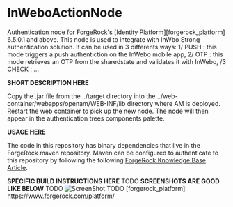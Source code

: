 <!--
 * The contents of this file are subject to the terms of the Common Development and
 * Distribution License (the License). You may not use this file except in compliance with the
 * License.
 *
 * You can obtain a copy of the License at legal/CDDLv1.0.txt. See the License for the
 * specific language governing permission and limitations under the License.
 *
 * When distributing Covered Software, include this CDDL Header Notice in each file and include
 * the License file at legal/CDDLv1.0.txt. If applicable, add the following below the CDDL
 * Header, with the fields enclosed by brackets [] replaced by your own identifying
 * information: "Portions copyright [year] [name of copyright owner]".
 *
 * Copyright 2019 ForgeRock AS.
-->
# InWeboActionNode

Authentication node for ForgeRock's [Identity Platform][forgerock_platform] 6.5.0.1 and above. This node is used to integrate with InWbo Strong authentication solution. It can be used in 3 differents ways: 1/ PUSH : this mode triggers a push authentiction on the InWebo mobile app, 2/ OTP : this mode retrieves an OTP from the sharedstate and validates it with InWebo, /3 CHECK : ... 

**SHORT DESCRIPTION HERE**


Copy the .jar file from the ../target directory into the ../web-container/webapps/openam/WEB-INF/lib directory where AM is deployed.  Restart the web container to pick up the new node.  The node will then appear in the authentication trees components palette.


**USAGE HERE**


The code in this repository has binary dependencies that live in the ForgeRock maven repository. Maven can be configured to authenticate to this repository by following the following [ForgeRock Knowledge Base Article](https://backstage.forgerock.com/knowledge/kb/article/a74096897).

**SPECIFIC BUILD INSTRUCTIONS HERE**
TODO
**SCREENSHOTS ARE GOOD LIKE BELOW**
TODO
![ScreenShot](./example.png)
TODO
[forgerock_platform]: https://www.forgerock.com/platform/  
